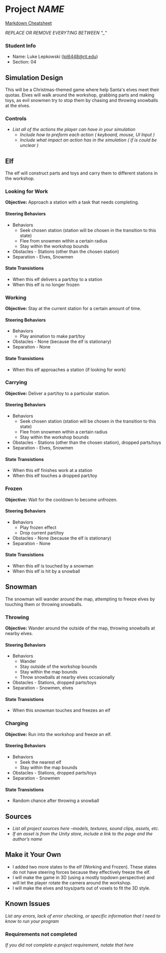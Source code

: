 # Project _NAME_

[Markdown Cheatsheet](https://github.com/adam-p/markdown-here/wiki/Markdown-Here-Cheatsheet)

_REPLACE OR REMOVE EVERYTING BETWEEN "\_"_

### Student Info

-   Name: Luke Lepkowski (lpl6448@rit.edu)
-   Section: 04

## Simulation Design

This will be a Christmas-themed game where help Santa's elves meet their quotas. Elves will walk around the workshop, grabbing parts and making toys, as evil snowmen try to stop them by chasing and throwing snowballs at the elves.

### Controls

-   _List all of the actions the player can have in your simulation_
    -   _Include how to preform each action ( keyboard, mouse, UI Input )_
    -   _Include what impact an action has in the simulation ( if is could be unclear )_

## Elf

The elf will construct parts and toys and carry them to different stations in the workshop.

### Looking for Work

**Objective:** Approach a station with a task that needs completing.

#### Steering Behaviors

- Behaviors
   - Seek chosen station (station will be chosen in the transition to this state)
   - Flee from snowmen within a certain radius
   - Stay within the workshop bounds
- Obstacles - Stations (other than the chosen station)
- Separation - Elves, Snowmen
   
#### State Transistions

- When this elf delivers a part/toy to a station
- When this elf is no longer frozen
   
### Working

**Objective:** Stay at the current station for a certain amount of time.

#### Steering Behaviors

- Behaviors
   - Play animation to make part/toy
- Obstacles - None (because the elf is stationary)
- Separation - None
   
#### State Transistions

- When this elf approaches a station (if looking for work)
   
### Carrying

**Objective:** Deliver a part/toy to a particular station.

#### Steering Behaviors

- Behaviors
   - Seek chosen station (station will be chosen in the transition to this state)
   - Flee from snowmen within a certain radius
   - Stay within the workshop bounds
- Obstacles - Stations (other than the chosen station), dropped parts/toys
- Separation - Elves, Snowmen
   
#### State Transistions

- When this elf finishes work at a station
- When this elf touches a dropped part/toy
   
### Frozen

**Objective:** Wait for the cooldown to become unfrozen.

#### Steering Behaviors

- Behaviors
   - Play frozen effect
   - Drop current part/toy
- Obstacles - None (because the elf is stationary)
- Separation - None
   
#### State Transistions

- When this elf is touched by a snowman
- When this elf is hit by a snowball

## Snowman

The snowman will wander around the map, attempting to freeze elves by touching them or throwing snowballs.

### Throwing

**Objective:** Wander around the outside of the map, throwing snowballs at nearby elves.

#### Steering Behaviors

- Behaviors
   - Wander
   - Stay outside of the workshop bounds
   - Stay within the map bounds
   - Throw snowballs at nearby elves occasionally
- Obstacles - Stations, dropped parts/toys
- Separation - Snowmen, elves
   
#### State Transistions

- When this snowman touches and freezes an elf
   
### Charging

**Objective:** Run into the workshop and freeze an elf.

#### Steering Behaviors

- Behaviors
   - Seek the nearest elf
   - Stay within the map bounds
- Obstacles - Stations, dropped parts/toys
- Separation - Snowmen
   
#### State Transistions

- Random chance after throwing a snowball

## Sources

-   _List all project sources here –models, textures, sound clips, assets, etc._
-   _If an asset is from the Unity store, include a link to the page and the author’s name_

## Make it Your Own

- I added two more states to the elf (Working and Frozen). These states do not have steering forces because they effectively freeze the elf.
- I will make the game in 3D (using a mostly topdown perspective) and will let the player rotate the camera around the workshop.
- I will make the elves and toys/parts out of voxels to fit the 3D style.

## Known Issues

_List any errors, lack of error checking, or specific information that I need to know to run your program_

### Requirements not completed

_If you did not complete a project requirement, notate that here_

